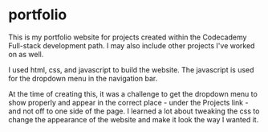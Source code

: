 # portfolio

This is my portfolio website for projects created within the Codecademy Full-stack development path. I may also include other projects I've worked on as well. 

I used html, css, and javascript to build the website. The javascript is used for the dropdown menu in the navigation bar.

At the time of creating this, it was a challenge to get the dropdown menu to show properly and appear in the correct place - under the Projects link - and not off to one side of the page. I learned a lot about tweaking the css to change the appearance of the website and make it look the way I wanted it. 

